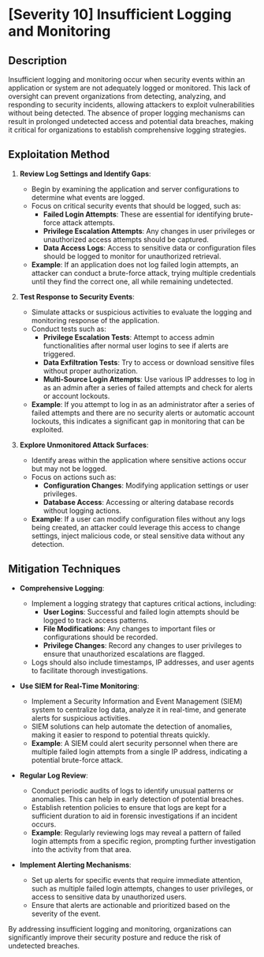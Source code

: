 # [Severity 10] Insufficient Logging and Monitoring

## Description
Insufficient logging and monitoring occur when security events within an application or system are not adequately logged or monitored. This lack of oversight can prevent organizations from detecting, analyzing, and responding to security incidents, allowing attackers to exploit vulnerabilities without being detected. The absence of proper logging mechanisms can result in prolonged undetected access and potential data breaches, making it critical for organizations to establish comprehensive logging strategies.

## Exploitation Method
1. **Review Log Settings and Identify Gaps**:
   - Begin by examining the application and server configurations to determine what events are logged. 
   - Focus on critical security events that should be logged, such as:
     - **Failed Login Attempts**: These are essential for identifying brute-force attack attempts.
     - **Privilege Escalation Attempts**: Any changes in user privileges or unauthorized access attempts should be captured.
     - **Data Access Logs**: Access to sensitive data or configuration files should be logged to monitor for unauthorized retrieval.
   - **Example**: If an application does not log failed login attempts, an attacker can conduct a brute-force attack, trying multiple credentials until they find the correct one, all while remaining undetected.

2. **Test Response to Security Events**:
   - Simulate attacks or suspicious activities to evaluate the logging and monitoring response of the application.
   - Conduct tests such as:
     - **Privilege Escalation Tests**: Attempt to access admin functionalities after normal user logins to see if alerts are triggered.
     - **Data Exfiltration Tests**: Try to access or download sensitive files without proper authorization.
     - **Multi-Source Login Attempts**: Use various IP addresses to log in as an admin after a series of failed attempts and check for alerts or account lockouts.
   - **Example**: If you attempt to log in as an administrator after a series of failed attempts and there are no security alerts or automatic account lockouts, this indicates a significant gap in monitoring that can be exploited.

3. **Explore Unmonitored Attack Surfaces**:
   - Identify areas within the application where sensitive actions occur but may not be logged.
   - Focus on actions such as:
     - **Configuration Changes**: Modifying application settings or user privileges.
     - **Database Access**: Accessing or altering database records without logging actions.
   - **Example**: If a user can modify configuration files without any logs being created, an attacker could leverage this access to change settings, inject malicious code, or steal sensitive data without any detection.

## Mitigation Techniques
- **Comprehensive Logging**: 
   - Implement a logging strategy that captures critical actions, including:
     - **User Logins**: Successful and failed login attempts should be logged to track access patterns.
     - **File Modifications**: Any changes to important files or configurations should be recorded.
     - **Privilege Changes**: Record any changes to user privileges to ensure that unauthorized escalations are flagged.
   - Logs should also include timestamps, IP addresses, and user agents to facilitate thorough investigations.

- **Use SIEM for Real-Time Monitoring**: 
   - Implement a Security Information and Event Management (SIEM) system to centralize log data, analyze it in real-time, and generate alerts for suspicious activities.
   - SIEM solutions can help automate the detection of anomalies, making it easier to respond to potential threats quickly.
   - **Example**: A SIEM could alert security personnel when there are multiple failed login attempts from a single IP address, indicating a potential brute-force attack.

- **Regular Log Review**:
   - Conduct periodic audits of logs to identify unusual patterns or anomalies. This can help in early detection of potential breaches.
   - Establish retention policies to ensure that logs are kept for a sufficient duration to aid in forensic investigations if an incident occurs.
   - **Example**: Regularly reviewing logs may reveal a pattern of failed login attempts from a specific region, prompting further investigation into the activity from that area.

- **Implement Alerting Mechanisms**:
   - Set up alerts for specific events that require immediate attention, such as multiple failed login attempts, changes to user privileges, or access to sensitive data by unauthorized users.
   - Ensure that alerts are actionable and prioritized based on the severity of the event.

By addressing insufficient logging and monitoring, organizations can significantly improve their security posture and reduce the risk of undetected breaches.
